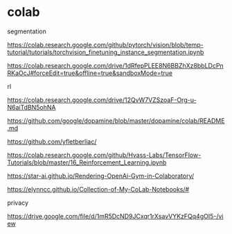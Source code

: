 # colab

segmentation

https://colab.research.google.com/github/pytorch/vision/blob/temp-tutorial/tutorials/torchvision_finetuning_instance_segmentation.ipynb

https://colab.research.google.com/drive/1dRfepPLEE8N6BBZhXz8bbLDcPnRKaOcJ#forceEdit=true&offline=true&sandboxMode=true

rl

https://colab.research.google.com/drive/12QvW7VZSzoaF-Org-u-N6aiTdBN5ohNA

https://github.com/google/dopamine/blob/master/dopamine/colab/README.md

https://github.com/yfletberliac/

https://colab.research.google.com/github/Hvass-Labs/TensorFlow-Tutorials/blob/master/16_Reinforcement_Learning.ipynb

https://star-ai.github.io/Rendering-OpenAi-Gym-in-Colaboratory/

https://elynncc.github.io/Collection-of-My-CoLab-Notebooks/#

privacy

https://drive.google.com/file/d/1mR5DcND9JCxqr1rXsavVYKzFQq4gOI5-/view
